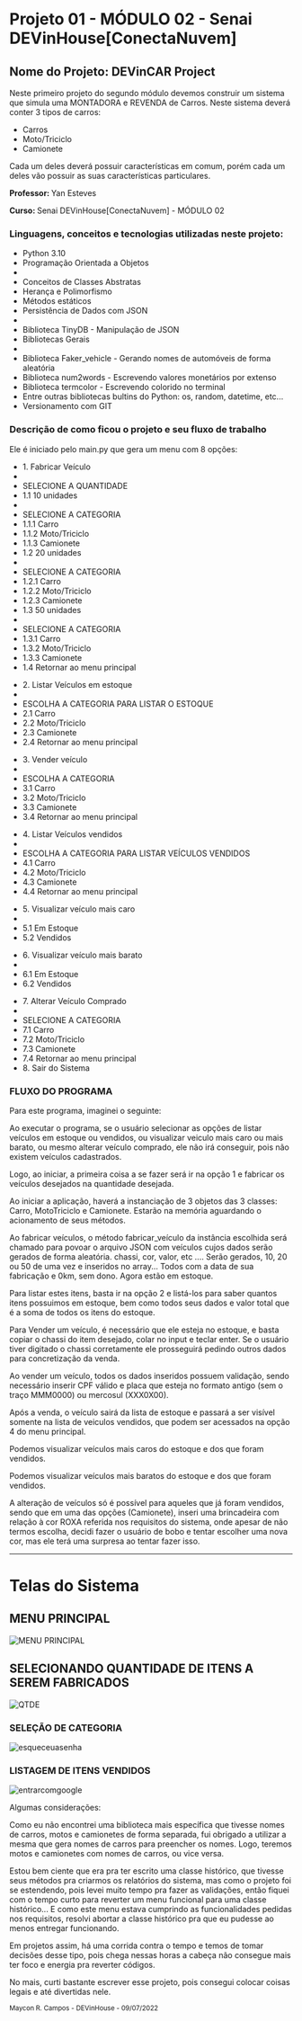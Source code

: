 <h1>Projeto 01 - MÓDULO 02 - Senai DEVinHouse[ConectaNuvem]</h1>

<h2>Nome do Projeto: DEVinCAR Project</h2>

<p>Neste primeiro projeto do segundo módulo devemos construir um sistema que simula uma MONTADORA e REVENDA de Carros. Neste sistema deverá conter 3 tipos de carros:</p>

<ul>
    <li>Carros</li>
    <li>Moto/Triciclo</li>
    <li>Camionete</li>
</ul>

<p>Cada um deles deverá possuir características em comum, porém cada um deles vão possuir as suas características particulares.</p>

<p><strong>Professor: </strong>Yan Esteves<p>
<p><strong>Curso: </strong>Senai DEVinHouse[ConectaNuvem] - MÓDULO 02</p>

<h3>Linguagens, conceitos e tecnologias utilizadas neste projeto:</h3>

<ul>
    <li>Python 3.10</li>
    <li>Programação Orientada a Objetos</li>
    <li>
        <li>Conceitos de Classes Abstratas</li>
        <li>Herança e Polimorfismo</li>
        <li>Métodos estáticos</li>
    </li>
    <li>Persistência de Dados com JSON</li>
    <li>
        <li>Biblioteca TinyDB - Manipulação de JSON</li>
    </li>
    <li>Bibliotecas Gerais</li>
    <li>
        <li>Biblioteca Faker_vehicle - Gerando nomes de automóveis de forma aleatória</li>
        <li>Biblioteca num2words - Escrevendo valores monetários por extenso</li>
        <li>Biblioteca termcolor - Escrevendo colorido no terminal</li>
        <li>Entre outras bibliotecas bultins do Python: os, random, datetime, etc...</li>
    </li>
    <li>Versionamento com GIT</li>
</ul>

<h3>Descrição de como ficou o projeto e seu fluxo de trabalho</h3>

<p>Ele é iniciado pelo main.py que gera um menu com 8 opções:</p>
<ul>
    <li>1. Fabricar Veículo</li>
    <li>
        <li>SELECIONE A QUANTIDADE</li>
        <li>1.1 10 unidades</li>
        <li>
            <li>SELECIONE A CATEGORIA</li>
            <li>1.1.1 Carro</li>
            <li>1.1.2 Moto/Triciclo</li>
            <li>1.1.3 Camionete</li>
        </li>
        <li>1.2 20 unidades</li>
        <li>
            <li>SELECIONE A CATEGORIA</li>
            <li>1.2.1 Carro</li>
            <li>1.2.2 Moto/Triciclo</li>
            <li>1.2.3 Camionete</li>
        </li>
        <li>1.3 50 unidades</li>
        <li>
            <li>SELECIONE A CATEGORIA</li>
            <li>1.3.1 Carro</li>
            <li>1.3.2 Moto/Triciclo</li>
            <li>1.3.3 Camionete</li>
        </li>
        <li>1.4 Retornar ao menu principal</li>
    </li>
</ul>
<ul>
    <li>2. Listar Veículos em estoque</li>
    <li>
        <li>ESCOLHA A CATEGORIA PARA LISTAR O ESTOQUE</li>
        <li>2.1 Carro</li>
        <li>2.2 Moto/Triciclo</li>
        <li>2.3 Camionete</li>
        <li>2.4 Retornar ao menu principal</li>
    </li>
</ul>
<ul>
    <li>3. Vender veículo</li>
    <li>
        <li>ESCOLHA A CATEGORIA</li>
        <li>3.1 Carro</li>
        <li>3.2 Moto/Triciclo</li>
        <li>3.3 Camionete</li>
        <li>3.4 Retornar ao menu principal</li>
    </li>
</ul>
<ul>
    <li>4. Listar Veículos vendidos</li>
    <li>
        <li>ESCOLHA A CATEGORIA PARA LISTAR VEÍCULOS VENDIDOS</li>
        <li>4.1 Carro</li>
        <li>4.2 Moto/Triciclo</li>
        <li>4.3 Camionete</li>
        <li>4.4 Retornar ao menu principal</li>
    </li>
</ul>
<ul>
    <li>5. Visualizar veículo mais caro</li>
    <li>
        <li>5.1 Em Estoque</li>
        <li>5.2 Vendidos</li>
    </li>
</ul>
<ul>
    <li>6. Visualizar veículo mais barato</li>
    <li>
        <li>6.1 Em Estoque</li>
        <li>6.2 Vendidos</li>
    </li>
</ul>
<ul>
    <li>7. Alterar Veículo Comprado</li>
    <li>
        <li>SELECIONE A CATEGORIA</li>
        <li>7.1 Carro</li>
        <li>7.2 Moto/Triciclo</li>
        <li>7.3 Camionete</li>
        <li>7.4 Retornar ao menu principal</li>
    </li>
    <li>8. Sair do Sistema</li>
</ul>

<h3>FLUXO DO PROGRAMA</h3>

<p>Para este programa, imaginei o seguinte: </p>

<p>Ao executar o programa, se o usuário selecionar as opções de listar veículos em estoque ou vendidos, ou visualizar veiculo mais caro ou mais barato, ou mesmo alterar veículo comprado, ele não irá conseguir, pois não existem veículos cadastrados.</p>
<p>Logo, ao iniciar, a primeira coisa a se fazer será ir na opção 1 e fabricar os veículos desejados na quantidade desejada.</p>
<p>Ao iniciar a aplicação, haverá a instanciação de 3 objetos das 3 classes: Carro, MotoTriciclo e Camionete. Estarão na memória aguardando o acionamento de seus métodos.</p>
<p>Ao fabricar veículos, o método fabricar_veículo da instância escolhida será chamado para povoar o arquivo JSON com veículos cujos dados serão gerados de forma aleatória. chassi, cor, valor, etc .... Serão gerados, 10, 20 ou 50 de uma vez e inseridos no array... Todos com a data de sua fabricação e 0km, sem dono. Agora estão em estoque.</p>
<p>Para listar estes itens, basta ir na opção 2 e listá-los para saber quantos itens possuimos em estoque, bem como todos seus dados e valor total que é a soma de todos os itens do estoque.</p>
<p>Para Vender um veículo, é necessário que ele esteja no estoque, e basta copiar o chassi do item desejado, colar no input e teclar enter. Se o usuário tiver digitado o chassi corretamente ele prosseguirá pedindo outros dados para concretização da venda.</p>
<p>Ao vender um veículo, todos os dados inseridos possuem validação, sendo necessário inserir CPF válido e placa que esteja no formato antigo (sem o traço MMM0000) ou mercosul (XXX0X00).</p>
<p>Após a venda, o veículo sairá da lista de estoque e passará a ser visível somente na lista de veiculos vendidos, que podem ser acessados na opção 4 do menu principal.</p>
<p>Podemos visualizar veículos mais caros do estoque e dos que foram vendidos.</p>
<p>Podemos visualizar veículos mais baratos do estoque e dos que foram vendidos.</p>
<p>A alteração de veículos só é possível para aqueles que já foram vendidos, sendo que em uma das opções (Camionete), inseri uma brincadeira com relação à cor ROXA referida nos requisitos do sistema, onde apesar de não termos escolha, decidi fazer o usuário de bobo e tentar escolher uma nova cor, mas ele terá uma surpresa ao tentar fazer isso.</p>


<hr>

<h1>Telas do Sistema</h1>


<h2>MENU PRINCIPAL</h2>

<img src="./prints/01.png" alt="MENU PRINCIPAL">

<h2>SELECIONANDO QUANTIDADE DE ITENS A SEREM FABRICADOS</h2>

<img src="./prints/02.png" alt="QTDE">

<h3>SELEÇÃO DE CATEGORIA</h3>

<img src="./prints/03.png" alt="esqueceuasenha">

<h3>LISTAGEM DE ITENS VENDIDOS</h3>

<img src="./prints/04.png" alt="entrarcomgoogle">


<p>Algumas considerações: </p>

<p>Como eu não encontrei uma biblioteca mais específica que tivesse nomes de carros, motos e camionetes de forma separada, fui obrigado a utilizar a mesma que gera nomes de carros para preencher os nomes. Logo, teremos motos e camionetes com nomes de carros, ou vice versa.</p>
<p>Estou bem ciente que era pra ter escrito uma classe histórico, que tivesse seus métodos pra criarmos os relatórios do sistema, mas como o projeto foi se estendendo, pois levei muito tempo pra fazer as validações, então fiquei com o tempo curto para reverter um menu funcional para uma classe histórico... E como este menu estava cumprindo as funcionalidades pedidas nos requisitos, resolvi abortar a classe histórico pra que eu pudesse ao menos entregar funcionando.</p>
<p>Em projetos assim, há uma corrida contra o tempo e temos de tomar decisões desse tipo, pois chega nessas horas a cabeça não consegue mais ter foco e energia pra reverter códigos.</p>
<p>No mais, curti bastante escrever esse projeto, pois consegui colocar coisas legais e até divertidas nele.</p>

<small>Maycon R. Campos - DEVinHouse - 09/07/2022</small>
